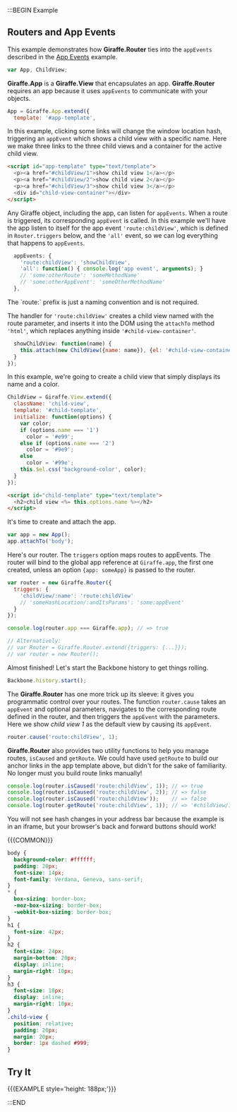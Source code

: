 :::BEGIN Example

## Routers and App Events

This example demonstrates how **Giraffe.Router** ties into the `appEvents` described in the [App Events](appEvents.html) example.
```js
var App, ChildView;
```

**Giraffe.App** is a **Giraffe.View** that encapsulates an app. **Giraffe.Router** requires an app because it uses `appEvents` to communicate with your objects.
```js
App = Giraffe.App.extend({
  template: '#app-template',
```

In this example, clicking some links will change the window location hash, triggering an `appEvent` which shows a child view with a specific name. Here we make three links to the three child views and a container for the active child view.
```html
<script id="app-template" type="text/template">
  <p><a href="#childView/1">show child view 1</a></p>
  <p><a href="#childView/2">show child view 2</a></p>
  <p><a href="#childView/3">show child view 3</a></p>
  <div id="child-view-container"></div>
</script>
```

Any Giraffe object, including the app, can listen for `appEvents`. When a route is triggered, its corresponding `appEvent` is called. In this example we'll have the app listen to itself for the app event `'route:childView'`, which is defined in `Router.triggers` below, and the `'all'` event, so we can log everything that happens to `appEvents`.
```js
  appEvents: {
    'route:childView': 'showChildView',
    'all': function() { console.log('app event', arguments); }
    // 'some:otherRoute': 'someMethodName'
    // 'some:otherAppEvent': 'someOtherMethodName'
  },
```

<div class="note">The `route:` prefix is just a naming convention and is not required.</div>

The handler for `'route:childView'` creates a child view named with the route parameter, and inserts it into the DOM using the `attachTo` method `'html'`, which replaces anything inside `'#child-view-container'`.
```js
  showChildView: function(name) {
    this.attach(new ChildView({name: name}), {el: '#child-view-container', method: 'html'});
  }
});

```

In this example, we're going to create a child view that simply displays its name and a color.
```js
ChildView = Giraffe.View.extend({
  className: 'child-view',
  template: '#child-template',
  initialize: function(options) {
    var color;
    if (options.name === '1')
      color = '#e99';
    else if (options.name === '2')
      color = '#9e9';
    else
      color = '#99e';
    this.$el.css('background-color', color);
  }
});
```

```html
<script id="child-template" type="text/template">
  <h2>child view <%= this.options.name %></h2>
</script>
```

It's time to create and attach the app.
```js
var app = new App();
app.attachTo('body');
```

Here's our router. The `triggers` option maps routes to appEvents. The router will bind to the global app reference at `Giraffe.app`, the first one created, unless an option `{app: someApp}` is passed to the router.
```js
var router = new Giraffe.Router({
  triggers: {
    'childView/:name': 'route:childView'
    // 'someHashLocation/:andItsParams': 'some:appEvent'
  }
});

console.log(router.app === Giraffe.app); // => true

// Alternatively:
// var Router = Giraffe.Router.extend({triggers: {...}});
// var router = new Router();
```

Almost finished! Let's start the Backbone history to get things rolling.
```js
Backbone.history.start();
```

The **Giraffe.Router** has one more trick up its sleeve: it gives you programmatic control over your routes. The function `router.cause` takes an `appEvent` and optional parameters, navigates to the corresponding route defined in the router, and then triggers the `appEvent` with the parameters. Here we show *child view 1* as the default view by causing its `appEvent`.
```js
router.cause('route:childView', 1);
```

**Giraffe.Router** also provides two utility functions to help you manage routes, `isCaused` and `getRoute`. We could have used `getRoute` to build our anchor links in the app template above, but didn't for the sake of familiarity. No longer must you build route links manually!
```js
console.log(router.isCaused('route:childView', 1)); // => true
console.log(router.isCaused('route:childView', 2)); // => false
console.log(router.isCaused('route:childView'));    // => false
console.log(router.getRoute('route:childView', 1)); // => '#childView/1'
```

<div class='note'>
You will not see hash changes in your address bar because the example is in an iframe, but your browser's back and forward buttons should work!
</div>

{{{COMMON}}}

```css --hide
body {
  background-color: #ffffff;
  padding: 20px;
  font-size: 14px;
  font-family: Verdana, Geneva, sans-serif;
}
* {
  box-sizing: border-box;
  -moz-box-sizing: border-box;
  -webkit-box-sizing: border-box;
}
h1 {
  font-size: 42px;
}
h2 {
  font-size: 24px;
  margin-bottom: 20px;
  display: inline;
  margin-right: 10px;
}
h3 {
  font-size: 18px;
  display: inline;
  margin-right: 10px;
}
.child-view {
  position: relative;
  padding: 20px;
  margin: 20px;
  border: 1px dashed #999;
}
```

## Try It

{{{EXAMPLE style='height: 188px;'}}}

:::END

